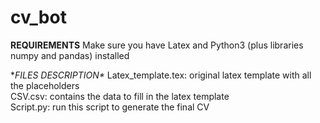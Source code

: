 # cv_bot

**REQUIREMENTS**
Make sure you have Latex and Python3 (plus libraries numpy and pandas) installed


**FILES DESCRIPTION\**
Latex_template.tex: original latex template with all the placeholders\
CSV.csv: contains the data to fill in the latex template\
Script.py: run this script to generate the final CV 
